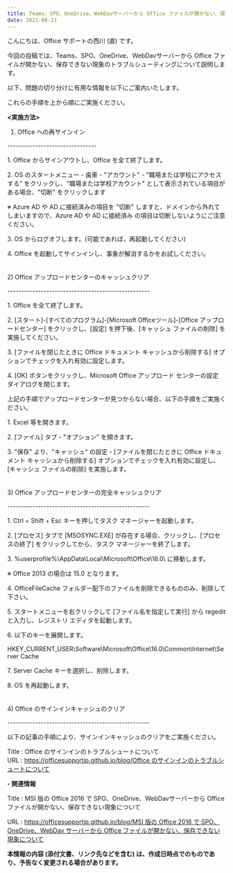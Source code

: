 ```yaml
---
title: Teams、SPO、OneDrive、WebDavサーバーから Office ファイルが開かない、保存できない現象のトラブルシューティングについて
date: 2021-06-21
---
```


こんにちは、Office サポートの西川 (直) です。  
  
今回の投稿では、Teams、SPO、OneDrive、WebDavサーバーから Office ファイルが開かない、保存できない現象のトラブルシューティングについて説明します。

以下、問題の切り分けに有用な情報を以下にご案内いたします。

これらの手順を上から順にご実施ください。

**<実施方法>**

1) Office への再サインイン

\--------------------------------

1\. Office からサインアウトし、Office を全て終了します。

2\. OS のスタートメニュー - 歯車 - "アカウント" - "職場または学校にアクセスする" をクリックし、"職場または学校アカウント" として表示されている項目がある場合、"切断" をクリックします

※ Azure AD や AD に接続済みの項目を "切断" しますと、ドメインから外れてしまいますので、Azure AD や AD に接続済み の項目は切断しないようにご注意ください。

3\. OS からログオフします。(可能であれば、再起動してください)

4\. Office を起動してサインインし、事象が解消するかをお試しください。

　  
2) Office アップロードセンターのキャッシュクリア

\---------------------------------------------------

1\. Office を全て終了します。

2\. \[スタート\]-\[すべてのプログラム\]-\[Microsoft Officeツール\]-\[Office アップロードセンター\] をクリックし、\[設定\] を押下後、\[キャッシュ ファイルの削除\] を実施してください。

3\. \[ファイルを閉じたときに Office ドキュメント キャッシュから削除する\] オプションでチェックを入れ有効に設定します。

4\. \[OK\] ボタンをクリックし、Microsoft Office アップロード センターの設定 ダイアログを閉じます。  

上記の手順でアップロードセンターが見つからない場合、以下の手順をご実施ください。

1\. Excel 等を開きます。

2\. \[ファイル\] タブ - "オプション" を開きます。

3\. "保存" より、"キャッシュ" の設定 - \[ファイルを閉じたときに Office ドキュメント キャッシュから削除する\] オプションでチェックを入れ有効に設定し、\[キャッシュ ファイルの削除\] を実施します。


　  
3) Office アップロードセンターの完全キャッシュクリア

\---------------------------------------------------

1\. Ctrl + Shift + Esc キーを押してタスク マネージャーを起動します。

2\. \[プロセス\] タブで \[MSOSYNC.EXE\] が存在する場合、クリックし、\[プロセスの終了\] をクリックしてから、タスク マネージャーを終了します。

3\. %userprofile%\\AppData\\Local\\Microsoft\\Office\\16.0\\ に移動します。

※ Office 2013 の場合は 15.0 となります。

4\. OfficeFileCache フォルダー配下のファイルを削除できるもののみ、削除して下さい。

5\. スタートメニューを右クリックして \[ファイル名を指定して実行\] から regedit と入力し、レジストリ エディタを起動します。

6\. 以下のキーを展開します。

HKEY\_CURRENT\_USER\\Software\\Microsoft\\Office\\16.0\\Common\\Internet\\Server Cache

7\. Server Cache キーを選択し、削除します。

8\. OS を再起動します。  


　  
4) Office のサインインキャッシュのクリア

\---------------------------------------------------

以下の記事の手順により、サインインキャッシュのクリアをご実施ください。

Title : Office のサインインのトラブルシュートについて  
URL : [https://officesupportjp.github.io/blog/Office のサインインのトラブルシュートについて](https://officesupportjp.github.io/blog/Office%20%E3%81%AE%E3%82%B5%E3%82%A4%E3%83%B3%E3%82%A4%E3%83%B3%E3%81%AE%E3%83%88%E3%83%A9%E3%83%96%E3%83%AB%E3%82%B7%E3%83%A5%E3%83%BC%E3%83%88%E3%81%AB%E3%81%A4%E3%81%84%E3%81%A6/)

**\- 関連情報**

Title : MSI 版の Office 2016 で SPO、OneDrive、WebDavサーバーから Office ファイルが開かない、保存できない現象について

URL : [https://officesupportjp.github.io/blog/MSI 版の Office 2016 で SPO、OneDrive、WebDav サーバーから Office ファイルが開かない、保存できない現象について](https://officesupportjp.github.io/blog/MSI%20%E7%89%88%E3%81%AE%20Office%202016%20%E3%81%A7%20SPO%E3%80%81OneDrive%E3%80%81WebDav%E3%82%B5%E3%83%BC%E3%83%90%E3%83%BC%E3%81%8B%E3%82%89%20Office%20%E3%83%95%E3%82%A1%E3%82%A4%E3%83%AB%E3%81%8C%E9%96%8B%E3%81%8B%E3%81%AA%E3%81%84%E3%80%81%E4%BF%9D%E5%AD%98%E3%81%A7%E3%81%8D%E3%81%AA%E3%81%84%E7%8F%BE%E8%B1%A1%E3%81%AB%E3%81%A4%E3%81%84%E3%81%A6/)

**本情報の内容 (添付文書、リンク先などを含む) は、作成日時点でのものであり、予告なく変更される場合があります。**
